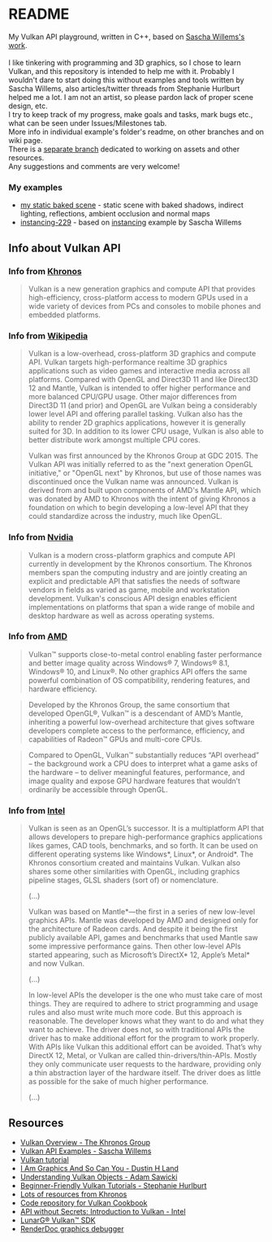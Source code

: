 # README

My Vulkan API playground, written in C++, based on [Sascha Willems's work](https://github.com/SaschaWillems/Vulkan).
<br>
<br>
I like tinkering with programming and 3D graphics, so I chose to learn Vulkan, and this repository is intended to help me with it. 
Probably I wouldn't dare to start doing this without examples and tools written by Sascha Willems, also articles/twitter threads from Stephanie Hurlburt helped me a lot.
I am not an artist, so please pardon lack of proper scene design, etc.
<br>
I try to keep track of my progress, make goals and tasks, mark bugs etc., what can be seen under Issues/Milestones tab.
<br>
More info in individual example's folder's readme, on other branches and on wiki page. 
<br>
There is a [separate branch](https://github.com/michal2229/VulkanPlayground/tree/resources_branch) dedicated to working on assets and other resources.
<br>
Any suggestions and comments are very welcome!

### My examples
* [my static baked scene](src/my_new_scene1) - static scene with baked shadows, indirect lighting, reflections, ambient occlusion and normal maps
* [instancing-229](src/instancing-229) - based on [instancing](https://github.com/SaschaWillems/Vulkan/tree/master/instancing) example by Sascha Willems

## Info about Vulkan API

### Info from [Khronos](https://www.khronos.org/vulkan/)

> Vulkan is a new generation graphics and compute API that provides high-efficiency, cross-platform access to modern GPUs used in a wide variety of devices from PCs and consoles to mobile phones and embedded platforms.

### Info from [Wikipedia](https://en.wikipedia.org/wiki/Vulkan_(API))

> Vulkan is a low-overhead, cross-platform 3D graphics and compute API. Vulkan targets high-performance realtime 3D graphics applications such as video games and interactive media across all platforms. Compared with OpenGL and Direct3D 11 and like Direct3D 12 and Mantle, Vulkan is intended to offer higher performance and more balanced CPU/GPU usage. Other major differences from Direct3D 11 (and prior) and OpenGL are Vulkan being a considerably lower level API and offering parallel tasking. Vulkan also has the ability to render 2D graphics applications, however it is generally suited for 3D. In addition to its lower CPU usage, Vulkan is also able to better distribute work amongst multiple CPU cores.
> 
> Vulkan was first announced by the Khronos Group at GDC 2015. The Vulkan API was initially referred to as the "next generation OpenGL initiative," or "OpenGL next" by Khronos, but use of those names was discontinued once the Vulkan name was announced. Vulkan is derived from and built upon components of AMD's Mantle API, which was donated by AMD to Khronos with the intent of giving Khronos a foundation on which to begin developing a low-level API that they could standardize across the industry, much like OpenGL.

### Info from [Nvidia](https://developer.nvidia.com/Vulkan)

> Vulkan is a modern cross-platform graphics and compute API currently in development by the Khronos consortium. The Khronos members span the computing industry and are jointly creating an explicit and predictable API that satisfies the needs of software vendors in fields as varied as game, mobile and workstation development. Vulkan's conscious API design enables efficient implementations on platforms that span a wide range of mobile and desktop hardware as well as across operating systems.

### Info from [AMD](http://www.amd.com/en-us/innovations/software-technologies/technologies-gaming/vulkan)

> Vulkan™ supports close-to-metal control enabling faster performance and better image quality across Windows® 7, Windows® 8.1, Windows® 10, and Linux®. No other graphics API offers the same powerful combination of OS compatibility, rendering features, and hardware efficiency.

> Developed by the Khronos Group, the same consortium that developed OpenGL®, Vulkan™ is a descendant of AMD’s Mantle, inheriting a powerful low-overhead architecture that gives software developers complete access to the performance, efficiency, and capabilities of Radeon™ GPUs and multi-core CPUs.

> Compared to OpenGL, Vulkan™ substantially reduces “API overhead” – the background work a CPU does to interpret what a game asks of the hardware – to deliver meaningful features, performance, and image quality and expose GPU hardware features that wouldn’t ordinarily be accessible through OpenGL.

### Info from [Intel](https://software.intel.com/en-us/articles/api-without-secrets-introduction-to-vulkan-preface)

> Vulkan is seen as an OpenGL’s successor. It is a multiplatform API that allows developers to prepare high-performance graphics applications likes games, CAD tools, benchmarks, and so forth. It can be used on different operating systems like Windows*, Linux*, or Android*. The Khronos consortium created and maintains Vulkan. Vulkan also shares some other similarities with OpenGL, including graphics pipeline stages, GLSL shaders (sort of) or nomenclature.
> 
> (...)
> 
> Vulkan was based on Mantle*—the first in a series of new low-level graphics APIs. Mantle was developed by AMD and designed only for the architecture of Radeon cards. And despite it being the first publicly available API, games and benchmarks that used Mantle saw some impressive performance gains. Then other low-level APIs started appearing, such as Microsoft’s DirectX* 12, Apple’s Metal* and now Vulkan.
> 
> (...)
> 
> In low-level APIs the developer is the one who must take care of most things. They are required to adhere to strict programming and usage rules and also must write much more code. But this approach is reasonable. The developer knows what they want to do and what they want to achieve. The driver does not, so with traditional APIs the driver has to make additional effort for the program to work properly. With APIs like Vulkan this additional effort can be avoided. That’s why DirectX 12, Metal, or Vulkan are called thin-drivers/thin-APIs. Mostly they only communicate user requests to the hardware, providing only a thin abstraction layer of the hardware itself. The driver does as little as possible for the sake of much higher performance.
> 
> (...)

## Resources

* [Vulkan Overview - The Khronos Group](https://www.khronos.org/vulkan/)
* [Vulkan API Examples - Sascha Willems](https://github.com/SaschaWillems/Vulkan)
* [Vulkan tutorial](https://vulkan-tutorial.com/Introduction)
* [I Am Graphics And So Can You - Dustin H Land](https://www.fasterthan.life/blog/2017/7/11/i-am-graphics-and-so-can-you-part-1)
* [Understanding Vulkan Objects - Adam Sawicki](https://gpuopen.com/understanding-vulkan-objects/)
* [Beginner-Friendly Vulkan Tutorials - Stephanie Hurlburt](http://stephaniehurlburt.com/blog/2017/7/14/beginner-friendly-vulkan-tutorials)
* [Lots of resources from Khronos](https://github.com/KhronosGroup/Khronosdotorg/blob/master/api/vulkan/resources.md)
* [Code repository for Vulkan Cookbook](https://github.com/PacktPublishing/Vulkan-Cookbook)
* [API without Secrets: Introduction to Vulkan - Intel](https://software.intel.com/en-us/articles/api-without-secrets-introduction-to-vulkan-preface)
* [LunarG® Vulkan™ SDK](https://www.lunarg.com/vulkan-sdk/)
* [RenderDoc graphics debugger](https://renderdoc.org/)
